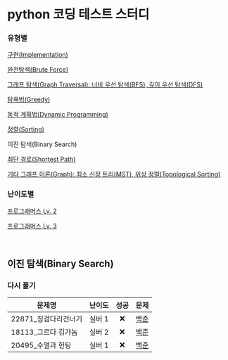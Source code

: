 # python 코딩 테스트 스터디
### 유형별
[구현(Implementation)](../implementation/README.md)

[완전탐색(Brute Force)](../brute_force/README.md)

[그래프 탐색(Graph Traversal): 너비 우선 탐색(BFS), 깊이 우선 탐색(DFS)](../graph_traversal/README.md)

[탐욕법(Greedy)](../greedy/README.md)

[동적 계획법(Dynamic Programming)](../dynamic_programming/README.md)

[정렬(Sorting)](../sorting/README.md)

이진 탐색(Binary Search)

[최단 경로(Shortest Path)](../shortest_path/README.md)

[기타 그래프 이론(Graph): 최소 신장 트리(MST), 위상 정렬(Topological Sorting)](../graph/README.md)

### 난이도별
[프로그래머스 Lv. 2](../Programmers/Programmers_Lv2/README.md)

[프로그래머스 Lv. 3](../Programmers/Programmers_Lv3/README.md)

<br>

## 이진 탐색(Binary Search)
### 다시 풀기
|문제명|난이도|성공|문제|
|-----|:----:|:----:|:----:|
|22871_징검다리건너기|실버 1|❌|[백준](https://www.acmicpc.net/problem/22871)|
|18113_그르다 김가놈|실버 2|❌|[백준](https://www.acmicpc.net/problem/18113)|
|20495_수열과 헌팅|실버 1|❌|[백준](https://www.acmicpc.net/problem/20495)|
